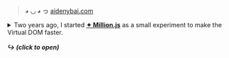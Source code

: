 > **◕ ◡ ◕ っ** [aidenybai.com](https://aidenybai.com)

<details>
<summary>Two years ago, I started <a href="https://millionjs.org"><strong>✦ Million.js</strong></a> as a small experiment to make the Virtual DOM faster.<br /><br /><b><em>↪️ (click to open)</em></b></summary>

<br />

Today, it's grown to over **6,300+ stars, 120+ projects, and 140,000+ installs**. I get messages and DM's every day of people expressing their excitement about Million.js—an excitement I deeply share.

**For two years, I've lived and breathed Million.js**.

I'm my best self as an open-source maintainer—that bug-slashing, issue-closing, PR-wielding maintainer. Whether it be tinkering with benchmarks late into the twilight hours or frantically pushing a hotfix inside my school's bathroom stall, **I f-ing love the thrill of knowing I've been able to help other developers**.

Because at my heart, I'm still that same 15 y/o that fell in love with open source—a superpower that allowed me to create and share my ideas with the world.

Being at an early stage where every minute spent on the project can make a significant difference, I often find myself juggling my time between school, my part-time job, and open-source development (_I currently sleep <4 hours per day_). It's a constant battle, with each day more overwhelming and sleepless to the next.

There are moments when I feel overwhelmed by the weight of my responsibilities, when I question my ability to keep up with the demands of my personal life and the project. But each time, my passion for Million.js and the open-source community brings me back on track, reminding me of why I chose this path in the first place.

**I need your help.**

Any monetary contribution would be critical in allowing me to push Million.js forward. **My goal is to work full-time for the next 4 months** at the USA minimum wage of $7.25/hour in order to reach Million.js to maturity.

**Together, let's move towards a faster web ◕ ◡ ◕ っ**

_— Aiden_ ᵕ̈

<iframe src="https://github.com/sponsors/aidenybai/card" title="Sponsor aidenybai" height="225" width="600" style="border: 0;"></iframe>

</details>
